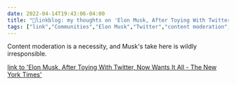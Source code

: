 ```yaml
---
date: 2022-04-14T19:43:06-04:00
title: "🔗linkblog: my thoughts on 'Elon Musk, After Toying With Twitter, Now Wants It All - The New York Times'"
tags: ["link","Communities","Elon Musk","Twitter","content moderation","free speech"]
---
```

Content moderation is a necessity, and Musk's take here is wildly irresponsible.
 
[link to 'Elon Musk, After Toying With Twitter, Now Wants It All - The New York Times'](https://www.nytimes.com/2022/04/14/technology/elon-musk-twitter-bid.html)
